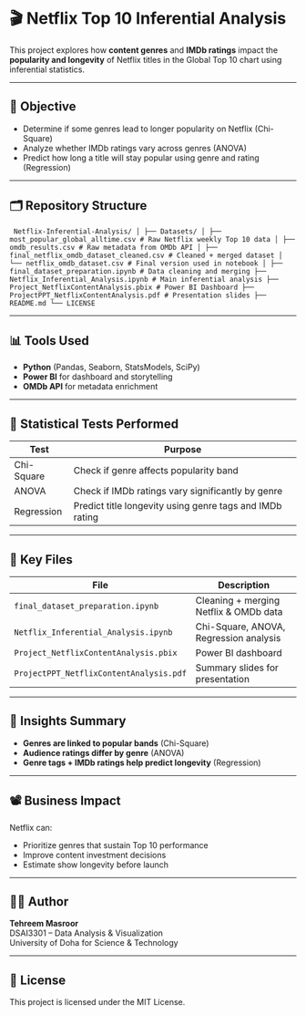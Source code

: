 # 🎬 Netflix Top 10 Inferential Analysis

This project explores how **content genres** and **IMDb ratings** impact the **popularity and longevity** of Netflix titles in the Global Top 10 chart using inferential statistics.

---

## 📌 Objective

- Determine if some genres lead to longer popularity on Netflix (Chi-Square)
- Analyze whether IMDb ratings vary across genres (ANOVA)
- Predict how long a title will stay popular using genre and rating (Regression)

---

## 🗂️ Repository Structure

<pre><code> Netflix-Inferential-Analysis/ │ ├── Datasets/ │ ├── most_popular_global_alltime.csv # Raw Netflix weekly Top 10 data │ ├── omdb_results.csv # Raw metadata from OMDb API │ ├── final_netflix_omdb_dataset_cleaned.csv # Cleaned + merged dataset │ └── netflix_omdb_dataset.csv # Final version used in notebook │ ├── final_dataset_preparation.ipynb # Data cleaning and merging ├── Netflix_Inferential_Analysis.ipynb # Main inferential analysis ├── Project_NetflixContentAnalysis.pbix # Power BI Dashboard ├── ProjectPPT_NetflixContentAnalysis.pdf # Presentation slides ├── README.md └── LICENSE </code></pre>

---

## 📊 Tools Used

- **Python** (Pandas, Seaborn, StatsModels, SciPy)
- **Power BI** for dashboard and storytelling
- **OMDb API** for metadata enrichment

---

## 🔬 Statistical Tests Performed

| Test        | Purpose                                                        |
|-------------|----------------------------------------------------------------|
| Chi-Square  | Check if genre affects popularity band                         |
| ANOVA       | Check if IMDb ratings vary significantly by genre             |
| Regression  | Predict title longevity using genre tags and IMDb rating      |

---

## 📁 Key Files

| File                                      | Description                            |
|-------------------------------------------|----------------------------------------|
| `final_dataset_preparation.ipynb`         | Cleaning + merging Netflix & OMDb data |
| `Netflix_Inferential_Analysis.ipynb`      | Chi-Square, ANOVA, Regression analysis |
| `Project_NetflixContentAnalysis.pbix`     | Power BI dashboard                     |
| `ProjectPPT_NetflixContentAnalysis.pdf`   | Summary slides for presentation        |

---

## 🧠 Insights Summary

- **Genres are linked to popular bands** (Chi-Square)
- **Audience ratings differ by genre** (ANOVA)
- **Genre tags + IMDb ratings help predict longevity** (Regression)

---

## 📽️ Business Impact

Netflix can:

- Prioritize genres that sustain Top 10 performance
- Improve content investment decisions
- Estimate show longevity before launch

---

## 👩‍💻 Author

**Tehreem Masroor**  
DSAI3301 – Data Analysis & Visualization  
University of Doha for Science & Technology

---

## 📜 License

This project is licensed under the MIT License.
